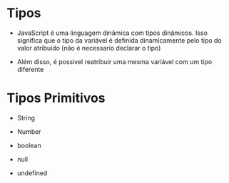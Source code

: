 # Tipos

* JavaScript é uma linguagem dinâmica com tipos dinâmicos. Isso significa que o tipo da variável é definida dinamicamente pelo tipo do valor atribuído (não é necessario declarar o tipo)

* Além disso, é possivel reatribuir uma mesma variável com um tipo diferente

# Tipos Primitivos

* String

* Number

* boolean

* null

* undefined